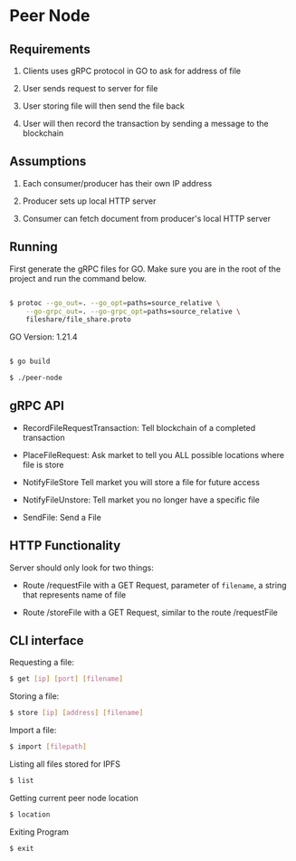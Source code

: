 # Peer Node

## Requirements

1) Clients uses gRPC protocol in GO to ask for address of file

2) User sends request to server for file

3) User storing file will then send the file back

4) User will then record the transaction by sending a message to the blockchain
 

## Assumptions

1) Each consumer/producer has their own IP address

2) Producer sets up local HTTP server

3) Consumer can fetch document from producer's local HTTP server


## Running

First generate the gRPC files for GO. Make sure you are in the root of the project and run the command below.

``` bash

$ protoc --go_out=. --go_opt=paths=source_relative \
    --go-grpc_out=. --go-grpc_opt=paths=source_relative \
    fileshare/file_share.proto 
```

GO Version: 1.21.4

```bash

$ go build

$ ./peer-node

```

## gRPC API

* RecordFileRequestTransaction: Tell blockchain of a completed transaction

* PlaceFileRequest: Ask market to tell you ALL possible locations where file is store 

* NotifyFileStore Tell market you will store a file for future access

* NotifyFileUnstore: Tell market you no longer have a specific file

* SendFile: Send a File

## HTTP Functionality

Server should only look for two things:

* Route /requestFile with a GET Request, parameter of `filename`, a string that represents name of file

* Route /storeFile with a GET Request, similar to the route /requestFile


## CLI interface

Requesting a file:

```bash
$ get [ip] [port] [filename]
```

Storing a file:

```bash
$ store [ip] [address] [filename]
```

Import a file:

```bash
$ import [filepath]
```

Listing all files stored for IPFS

```bash
$ list
```

Getting current peer node location

```bash
$ location
```

Exiting Program

```bash
$ exit
```




